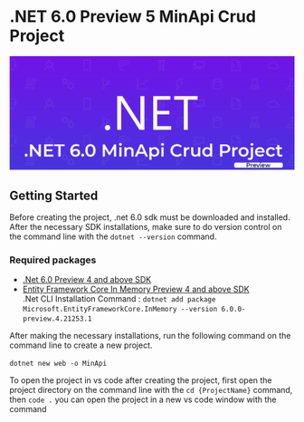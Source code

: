 # .NET 6.0 Preview 5 MinApi Crud Project
![.NET 6.0 Preview 5 MinApi Crud Project - Oğuzcan Genç](https://github.com/ouzdev/MinApiExample/blob/master/.net-6-minapi-ouzdev.png?raw=true)

## Getting Started
Before creating the project, .net 6.0 sdk must be downloaded and installed. After the necessary SDK installations, make sure to do version control on the command line with the `dotnet --version` command.
### Required packages
* [.Net 6.0 Preview 4 and above SDK](https://dotnet.microsoft.com/download/dotnet/6.0)  
* [Entity Framework Core In Memory Preview 4 and above SDK](https://www.nuget.org/packages/Microsoft.EntityFrameworkCore.InMemory/6.0.0-preview.4.21253.1)  
.Net CLI Installation Command :  `dotnet add package Microsoft.EntityFrameworkCore.InMemory --version 6.0.0-preview.4.21253.1`  

After making the necessary installations, run the following command on the command line to create a new project.  

`dotnet new web -o MinApi`   

To open the project in vs code after creating the project, first open the project directory on the command line with the `cd {ProjectName}` command, then `code .` you can open the project in a new vs code window with the command




